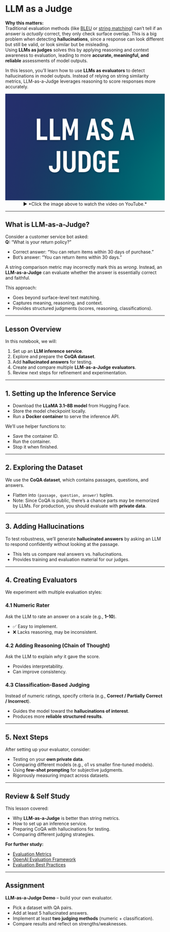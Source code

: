 # LLM as a Judge

**Why this matters:**  
Traditional evaluation methods (like [BLEU](https://huggingface.co/spaces/evaluate-metric/bleu) or [string matching](https://huggingface.co/spaces/evaluate-metric/exact_match)) can’t tell if an answer is *actually* correct, they only check surface overlap. This is a big problem when detecting **hallucinations**, since a response can look different but still be valid, or look similar but be misleading.  
Using **LLMs as judges** solves this by applying reasoning and context awareness to evaluation, leading to more **accurate, meaningful, and reliable** assessments of model outputs.

In this lesson, you’ll learn how to use **LLMs as evaluators** to detect hallucinations in model outputs. Instead of relying on string similarity metrics, LLM-as-a-Judge leverages reasoning to score responses more accurately.  

<p align="center">
  <a href="" target="_blank">
    <img src="https://github.com/aiDAPTIV-Phison/aiDAPTIV-Training-Course/blob/c14bbe837e5c05ce39c0b0e10d182592ef53bf35/assets/LLM_as_a_Judge.png" alt="LLM-as-a-Judge Video" width="600"/>
  </a>  
  <br>
  ▶️ *Click the image above to watch the video on YouTube.*
</p>

---

## What is LLM-as-a-Judge?

Consider a customer service bot asked:  
**Q:** “What is your return policy?”  
- Correct answer: “You can return items within 30 days of purchase.”  
- Bot’s answer: “You can return items within 30 days.”  

A string comparison metric may incorrectly mark this as *wrong*. Instead, an **LLM-as-a-Judge** can evaluate whether the answer is essentially correct and faithful.  

This approach:  
- Goes beyond surface-level text matching.  
- Captures meaning, reasoning, and context.  
- Provides structured judgments (scores, reasoning, classifications).  

---

## Lesson Overview

In this notebook, we will:  
1. Set up an **LLM inference service**.  
2. Explore and prepare the **CoQA dataset**.  
3. Add **hallucinated answers** for testing.  
4. Create and compare multiple **LLM-as-a-Judge evaluators**.  
5. Review next steps for refinement and experimentation.  

---

## 1. Setting up the Inference Service

- Download the **LLaMA 3.1–8B model** from Hugging Face.  
- Store the model checkpoint locally.  
- Run a **Docker container** to serve the inference API.  

We’ll use helper functions to:  
- Save the container ID.  
- Run the container.  
- Stop it when finished.  

---

## 2. Exploring the Dataset

We use the **CoQA dataset**, which contains passages, questions, and answers.  
- Flatten into `(passage, question, answer)` tuples.  
- Note: Since CoQA is public, there’s a chance parts may be memorized by LLMs. For production, you should evaluate with **private data**.  

---

## 3. Adding Hallucinations

To test robustness, we’ll generate **hallucinated answers** by asking an LLM to respond confidently without looking at the passage.  
- This lets us compare real answers vs. hallucinations.  
- Provides training and evaluation material for our judges.  

---

## 4. Creating Evaluators

We experiment with multiple evaluation styles:  

### 4.1 Numeric Rater  
Ask the LLM to rate an answer on a scale (e.g., **1–10**).  
- ✅ Easy to implement.  
- ❌ Lacks reasoning, may be inconsistent.  

### 4.2 Adding Reasoning (Chain of Thought)  
Ask the LLM to explain *why* it gave the score.  
- Provides interpretability.  
- Can improve consistency.  

### 4.3 Classification-Based Judging  
Instead of numeric ratings, specify criteria (e.g., **Correct / Partially Correct / Incorrect**).  
- Guides the model toward the **hallucinations of interest**.  
- Produces more **reliable structured results**.  

---

## 5. Next Steps

After setting up your evaluator, consider:  
- Testing on your **own private data**.  
- Comparing different models (e.g., o1 vs smaller fine-tuned models).  
- Using **few-shot prompting** for subjective judgments.  
- Rigorously measuring impact across datasets.  

---

## Review & Self Study

This lesson covered:  
- Why **LLM-as-a-Judge** is better than string metrics.  
- How to set up an inference service.  
- Preparing CoQA with hallucinations for testing.  
- Comparing different judging strategies.  

**For further study:**  
- [Evaluation Metrics](https://www.geeksforgeeks.org/machine-learning/metrics-for-machine-learning-model/m)  
- [OpenAI Evaluation Framework](https://platform.openai.com/docs/guides/evals)  
- [Evaluation Best Practices](https://huggingface.co/docs/evaluate/index)  

---

## Assignment

**LLM-as-a-Judge Demo** – build your own evaluator.  
- Pick a dataset with QA pairs.  
- Add at least 5 hallucinated answers.  
- Implement at least **two judging methods** (numeric + classification).  
- Compare results and reflect on strengths/weaknesses.  

